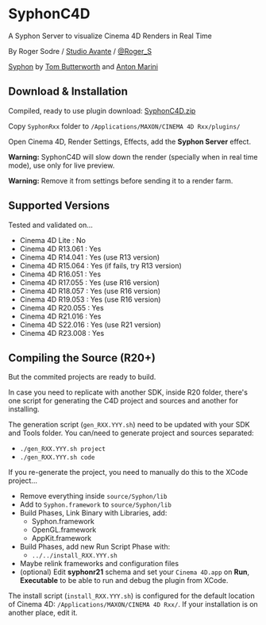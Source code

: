 # SyphonC4D

A Syphon Server to visualize Cinema 4D Renders in Real Time


By Roger Sodre / [Studio Avante](http://studioavante.com/) / [@Roger_S](https://twitter.com/Roger_S)

[Syphon](http://syphon.v002.info/) by [Tom Butterworth](http://kriss.cx/tom/) and [Anton Marini](http://vade.info/)

## Download & Installation

Compiled, ready to use plugin download: 
[SyphonC4D.zip](http://download.studioavante.com/Syphon/SyphonC4D.zip)

Copy `SyphonRxx` folder to `/Applications/MAXON/CINEMA 4D Rxx/plugins/`

Open Cinema 4D, Render Settings, Effects, add the **Syphon Server** effect.

**Warning:** SyphonC4D will slow down the render (specially when in real time mode), use only for live preview.

**Warning:** Remove it from settings before sending it to a render farm.

## Supported Versions

Tested and validated on...

* Cinema 4D Lite	: No
* Cinema 4D R13.061	: Yes
* Cinema 4D R14.041	: Yes (use R13 version)
* Cinema 4D R15.064	: Yes (if fails, try R13 version)
* Cinema 4D R16.051	: Yes
* Cinema 4D R17.055	: Yes (use R16 version)
* Cinema 4D R18.057	: Yes (use R16 version)
* Cinema 4D R19.053	: Yes (use R16 version)
* Cinema 4D R20.055	: Yes
* Cinema 4D R21.016	: Yes
* Cinema 4D S22.016	: Yes (use R21 version)
* Cinema 4D R23.008	: Yes


## Compiling the Source (R20+)

But the commited projects are ready to build.

In case you need to replicate with another SDK, inside R20 folder, there's one script for generating the C4D project and sources and another for installing.

The generation script (`gen_RXX.YYY.sh`) need to be updated with your SDK and Tools folder. You can/need to generate project and sources separated:

* `./gen_RXX.YYY.sh project`
* `./gen_RXX.YYY.sh code`

If you re-generate the project, you need to manually do this to the XCode project...

* Remove everything inside `source/Syphon/lib`
* Add to `Syphon.framework` to `source/Syphon/lib`
* Build Phases, Link Binary with Libraries, add:
	* Syphon.framework
	* OpenGL.framework
	* AppKit.framework
* Build Phases, add new Run Script Phase with:
	* `../../install_RXX.YYY.sh`
* Maybe relink frameworks and configuration files
* (optional) Edit **syphonr21** schema and set your `Cinema 4D.app` on **Run**, **Executable** to be able to run and debug the plugin from XCode.

The install script (`install_RXX.YYY.sh`) is configured for the default location of Cinema 4D: `/Applications/MAXON/CINEMA 4D Rxx/`. If your installation is on another place, edit it.



